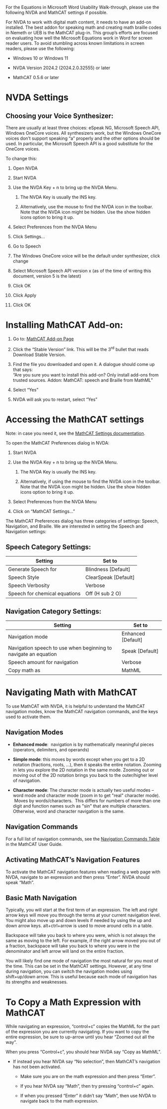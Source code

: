 For the Equations in Microsoft Word Usability Walk-through, please use
the following NVDA and MathCAT settings if possible.

For NVDA to work with digital math content, it needs to have an add-on
installed. The best addon for speaking math and creating math braille
codes in Nemeth or UEB is the MathCAT plug-in. This group’s efforts are
focused on evaluating how well the Microsoft Equations work in Word for
screen reader users. To avoid stumbling across known limitations in
screen readers, please use the following:

- Windows 10 or Windows 11

- NVDA Version 2024.2 (2024.2.0.32555) or later

- MathCAT 0.5.6 or later

# NVDA Settings

## Choosing your Voice Synthesizer:

There are usually at least three choices: eSpeak NG, Microsoft Speech
API, Windows OneCore voices. All synthesizers work, but the Windows
OneCore voices don’t support speaking “a” properly and the other options
should be used. In particular, the Microsoft Speech API is a good
substitute for the OneCore voices.

To change this:

1.  Open NVDA

2.  Start NVDA

3.  Use the NVDA Key + n to bring up the NVDA Menu.

    1.  The NVDA Key is usually the INS key.

    2.  Alternatively, use the mouse to find the NVDA icon in the
        toolbar. Note that the NVDA icon might be hidden. Use the show
        hidden icons option to bring it up.

4.  Select Preferences from the NVDA Menu

5.  Click Settings…

6.  Go to Speech

7.  The Windows OneCore voice will be the default under synthesizer,
    click change

8.  Select Microsoft Speech API version x (as of the time of writing
    this document, version 5 is the latest)

9.  Click OK

10. Click Apply

11. Click OK

# Installing MathCAT Add-on:

1.  Go to: [MathCAT Add-on
    Page](https://addons.nvda-project.org/addons/MathCAT.en.html)

2.  Click the “Stable Version” link. This will be the 3<sup>rd</sup>
    bullet that reads Download Stable Version.

3.  Find the file you downloaded and open it. A dialogue should come up
    that says:  
    “Are you sure you want to install this add-on? Only install add-ons
    from trusted sources. Addon: MathCAT: speech and Braille from
    MathML”

4.  Select “Yes”

5.  NVDA will ask you to restart, select “Yes”

# Accessing the MathCAT settings

Note: in case you need it, see the [MathCAT Settings
documentation](https://nsoiffer.github.io/MathCAT/users.html).

To open the MathCAT Preferences dialog in NVDA:

1.  Start NVDA

2.  Use the NVDA Key + n to bring up the NVDA Menu.

    1.  The NVDA Key is usually the INS key.

    2.  Alternatively, if using the mouse to find the NVDA icon in the
        toolbar. Note that the NVDA icon might be hidden. Use the show
        hidden icons option to bring it up.

3.  Select Preferences from the NVDA Menu

4.  Click on “MathCAT Settings...”

The MathCAT Preferences dialog has three categories of settings: Speech,
Navigation, and Braille. We are interested in setting the Speech and
Navigation settings:

## Speech Category Settings:

| Setting                       | Set to                 |
|-------------------------------|------------------------|
| Generate Speech for           | Blindness \[Default\]  |
| Speech Style                  | ClearSpeak \[Default\] |
| Speech Verbosity              | Verbose                |
| Speech for chemical equations | Off (H sub 2 O)        |

## Navigation Category Settings:

| Setting | Set to |
|----|----|
| Navigation mode | Enhanced \[Default\] |
| Navigation speech to use when beginning to navigate an equation | Speak \[Default\] |
| Speech amount for navigation | Verbose |
| Copy math as | MathML |

# Navigating Math with MathCAT

To use MathCAT with NVDA, it is helpful to understand the MathCAT
navigation modes, know the MathCAT navigation commands, and the keys
used to activate them.

## Navigation Modes

- **Enhanced mode**:  navigation is by mathematically meaningful pieces
  (operators, delimiters, and operands)

- **Simple mode**: this moves by words except when you get to a 2D
  notation (fractions, roots, …), then it speaks the entire notation.
  Zooming in lets you explore the 2D notation in the same mode. Zooming
  out or moving out of the 2D notation brings you back to the
  outer/higher level of navigation.

- **Character mode**: The character mode is actually two useful modes –
  word mode and character mode (zoom in to get "real" character mode).
   Moves by words/characters.  This differs for numbers of more than one
  digit and function names such as "sin" that are multiple characters.
  Otherwise, word and character navigation is the same.

## Navigation Commands

For a full list of navigation commands, see the [Navigation Commands
Table](https://nsoiffer.github.io/MathCAT/nav-commands.html#navigation-modes:~:text=Navigation%20Commands%20Table)
in the MathCAT User Guide.

## Activating MathCAT’s Navigation Features

To activate the MathCAT navigation features when reading a web page with
NVDA, navigate to an expression and then press “Enter”. NVDA should
speak “Math”.

## Basic Math Navigation

Typically, you will start at the first term of an expression. The left
and right arrow keys will move you through the terms at your current
navigation level. You might also move up and down levels if needed by
using the up and down arrow keys. alt+ctrl+arrow is used to move around
cells in a table.

Backspace will take you back to where you were, which is not always the
same as moving to the left. For example, if the right arrow moved you
out of a fraction, backspace will take you back to where you were in the
denominator and left arrow will land on the entire fraction.

You will likely find one mode of navigation the most natural for you
most of the time. This can be set in the MathCAT settings. However, at
any time during navigation, you can switch the navigation modes using
shift+up/down arrow. This is useful because each mode of navigation has
its strengths and weaknesses.

# To Copy a Math Expression with MathCAT

While navigating an expression, “control+c” copies the MathML for the
part of the expression you are currently navigating. If you want to copy
the entire expression, be sure to up-arrow until you hear “Zoomed out
all the way”.

When you press “Control+c”, you should hear NVDA say “Copy as MathML”.

- If instead you hear NVDA say “No selection”, then MathCAT’s navigation
  has not been activated.

  - Make sure you are on the math expression and then press “Enter”.

  - If you hear NVDA say “Math”, then try pressing “control+c” again.

  - If when you pressed “Enter” it didn’t say “Math”, then use NVDA to
    navigate back to the math expression.

